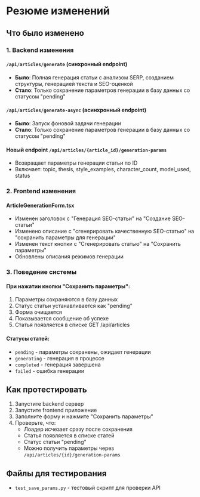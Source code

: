 # Резюме изменений

## Что было изменено

### 1. Backend изменения

#### `/api/articles/generate` (синхронный endpoint)
- **Было**: Полная генерация статьи с анализом SERP, созданием структуры, генерацией текста и SEO-оценкой
- **Стало**: Только сохранение параметров генерации в базу данных со статусом "pending"

#### `/api/articles/generate-async` (асинхронный endpoint)
- **Было**: Запуск фоновой задачи генерации
- **Стало**: Только сохранение параметров генерации в базу данных со статусом "pending"

#### Новый endpoint `/api/articles/{article_id}/generation-params`
- Возвращает параметры генерации статьи по ID
- Включает: topic, thesis, style_examples, character_count, model_used, status

### 2. Frontend изменения

#### ArticleGenerationForm.tsx
- Изменен заголовок с "Генерация SEO-статьи" на "Создание SEO-статьи"
- Изменено описание с "сгенерировать качественную SEO-статью" на "сохранить параметры для генерации"
- Изменен текст кнопки с "Сгенерировать статью" на "Сохранить параметры"
- Обновлены описания режимов генерации

### 3. Поведение системы

#### При нажатии кнопки "Сохранить параметры":
1. Параметры сохраняются в базу данных
2. Статус статьи устанавливается как "pending"
3. Форма очищается
4. Показывается сообщение об успехе
5. Статья появляется в списке GET /api/articles

#### Статусы статей:
- `pending` - параметры сохранены, ожидает генерации
- `generating` - генерация в процессе
- `completed` - генерация завершена
- `failed` - ошибка генерации

## Как протестировать

1. Запустите backend сервер
2. Запустите frontend приложение
3. Заполните форму и нажмите "Сохранить параметры"
4. Проверьте, что:
   - Лоадер исчезает сразу после сохранения
   - Статья появляется в списке статей
   - Статус статьи "pending"
   - Можно получить параметры через `/api/articles/{id}/generation-params`

## Файлы для тестирования

- `test_save_params.py` - тестовый скрипт для проверки API 